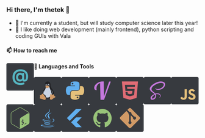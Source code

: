### Hi there, I'm thetek 👋

- 🔭 I'm currently a student, but will study computer science later this year!
- 🌱 I like doing web development (mainly frontend), python scripting and coding GUIs with Vala

#### 📫 How to reach me

<a href="mailto:git@thetek.de">
  <img align="left" alt="git@thetek.de" src="https://raw.githubusercontent.com/thetek42/thetek42/main/icons/mail.svg" />
</a>

#### 🧰 Languages and Tools

<img align="left" alt="linux" src="https://raw.githubusercontent.com/thetek42/thetek42/main/icons/linux.svg" />
<img align="left" alt="python" src="https://raw.githubusercontent.com/thetek42/thetek42/main/icons/python.svg" />
<img align="left" alt="vala" src="https://raw.githubusercontent.com/thetek42/thetek42/main/icons/vala.svg" />
<img align="left" alt="html" src="https://raw.githubusercontent.com/thetek42/thetek42/main/icons/html.svg" />
<img align="left" alt="sass" src="https://raw.githubusercontent.com/thetek42/thetek42/main/icons/sass.svg" />
<img align="left" alt="javascript" src="https://raw.githubusercontent.com/thetek42/thetek42/main/icons/js.svg" />
<img align="left" alt="bash" src="https://raw.githubusercontent.com/thetek42/thetek42/main/icons/bash.svg" />
<img align="left" alt="java" src="https://raw.githubusercontent.com/thetek42/thetek42/main/icons/java.svg" />
<img align="left" alt="flutter" src="https://raw.githubusercontent.com/thetek42/thetek42/main/icons/flutter.svg" />
<img align="left" alt="github" src="https://raw.githubusercontent.com/thetek42/thetek42/main/icons/github.svg" />
<img align="left" alt="git" src="https://raw.githubusercontent.com/thetek42/thetek42/main/icons/git.svg" />



<!--
**thetek42/thetek42** is a ✨ _special_ ✨ repository because its `README.md` (this file) appears on your GitHub profile.

Here are some ideas to get you started:

- 🔭 I’m currently working on ...
- 🌱 I’m currently learning ...
- 👯 I’m looking to collaborate on ...
- 🤔 I’m looking for help with ...
- 💬 Ask me about ...
- 📫 How to reach me: ...
- 😄 Pronouns: ...
- ⚡ Fun fact: ...
-->
